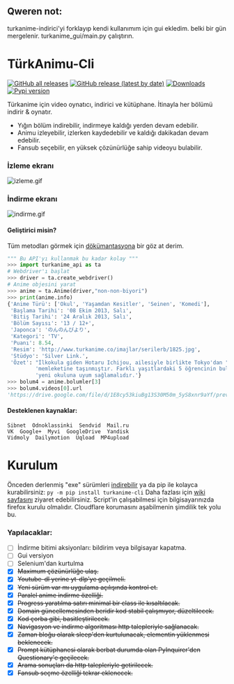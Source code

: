 ## Qweren not:
turkanime-indirici'yi forklayıp kendi kullanımım için gui ekledim. belki bir gün mergelenir. turkanime_gui/main.py çalıştırın.

# TürkAnimu-Cli
[![GitHub all releases](https://img.shields.io/github/downloads/kebablord/turkanime-indirici/total?style=flat-square)](https://github.com/KebabLord/turkanime-indirici/releases/latest)
[![GitHub release (latest by date)](https://img.shields.io/github/v/release/kebablord/turkanime-indirici?style=flat-square)](https://github.com/kebablord/turkanime-indirici/releases/latest/download/turkanimu.exe)
[![Downloads](https://static.pepy.tech/personalized-badge/turkanime-cli?period=total&units=international_system&left_color=grey&right_color=orange&left_text=Pip%20Installs)](https://pepy.tech/project/turkanime-cli)
[![Pypi version](https://img.shields.io/pypi/v/turkanime-cli?style=flat-square)](https://pypi.org/project/turkanime-cli/)

Türkanime için video oynatıcı, indirici ve kütüphane. İtinayla her bölümü indirir & oynatır.
 - Yığın bölüm indirebilir, indirmeye kaldığı yerden devam edebilir.
 - Animu izleyebilir, izlerken kaydedebilir ve kaldığı dakikadan devam edebilir.
 - Fansub seçebilir, en yüksek çözünürlüğe sahip videoyu bulabilir.

 ### İzleme ekranı
 ![izleme.gif](https://i.imgur.com/s04Dnox.gif)

 ### İndirme ekranı
 ![indirme.gif](https://i.imgur.com/k7Y3LYA.gif)
 
#### Geliştirici misin?
Tüm metodları görmek için [dökümantasyona](https://github.com/KebabLord/turkanime-indirici/wiki) bir göz at derim.
```py
""" Bu API'yı kullanmak bu kadar kolay """
>>> import turkanime_api as ta
# Webdriver'ı başlat
>>> driver = ta.create_webdriver()
# Anime objesini yarat
>>> anime = ta.Anime(driver,"non-non-biyori")
>>> print(anime.info)
{'Anime Türü': ['Okul', 'Yaşamdan Kesitler', 'Seinen', 'Komedi'],
 'Başlama Tarihi': '08 Ekim 2013, Salı',
 'Bitiş Tarihi': '24 Aralık 2013, Salı',
 'Bölüm Sayısı': '13 / 12+',
 'Japonca': 'のんのんびより',
 'Kategori': 'TV',
 'Puanı': 8.54,
 'Resim': 'http://www.turkanime.co/imajlar/serilerb/1825.jpg',
 'Stüdyo': 'Silver Link.',
 'Özet': "İlkokula giden Hotaru Ichijou, ailesiyle birlikte Tokyo'dan "
         'memleketine taşınmıştır. Farklı yaşıtlardaki 5 öğrencinin bulunduğu '
         'yeni okuluna uyum sağlamalıdır.'}
>>> bolum4 = anime.bolumler[3]
>>> bolum4.videos[0].url
'https://drive.google.com/file/d/1E8cy53kiuBg13S30M50m_5yS8xnr9aYf/preview'
```

#### Desteklenen kaynaklar:
```
Sibnet  Odnoklassinki  Sendvid  Mail.ru
VK  Google+  Myvi  GoogleDrive  Yandisk
Vidmoly  Dailymotion  Uqload  MP4upload
```

# Kurulum
Önceden derlenmiş "exe" sürümleri [indirebilir](https://github.com/KebabLord/turkanime-indirici/releases/latest) ya da pip ile kolayca kurabilirsiniz: `py -m pip install turkanime-cli`
Daha fazlası için [wiki sayfasını](https://github.com/KebabLord/turkanime-indirici/wiki/Herhangi-bir-uygulamay%C4%B1-system-path'%C4%B1na-ekleme) ziyaret edebilirsiniz.
Script'in çalışabilmesi için bilgisayarınızda firefox kurulu olmalıdır. Cloudflare korumasını aşabilmenin şimdilik tek yolu bu.

### Yapılacaklar:
 - [ ] İndirme bitimi aksiyonları: bildirim veya bilgisayar kapatma.
 - [ ] Gui versiyon
 - [ ] Selenium'dan kurtulma
 - [x] ~~Maximum çözünürlüğe ulaş.~~
 - [x] ~~Youtube-dl yerine yt-dlp'ye geçilmeli.~~
 - [x] ~~Yeni sürüm var mı uygulama açılışında kontrol et.~~
 - [x] ~~Paralel anime indirme özelliği.~~
 - [x] ~~Progress yaratılma satırı minimal bir class ile kısaltılacak.~~
 - [x] ~~Domain güncellemesinden beridir kod stabil çalışmıyor, düzeltilecek.~~
 - [x] ~~Kod çorba gibi, basitleştirilecek.~~
 - [x] ~~Navigasyon ve indirme algoritması http talepleriyle sağlanacak.~~
 - [x] ~~Zaman bloğu olarak sleep'den kurtulunacak, elementin yüklenmesi beklenecek.~~
 - [x] ~~Prompt kütüphanesi olarak berbat durumda olan PyInquirer'den Questionary'e geçilecek.~~
 - [x] ~~Arama sonuçları da http talepleriyle getirilecek.~~
 - [x] ~~Fansub seçme özelliği tekrar eklenecek.~~
